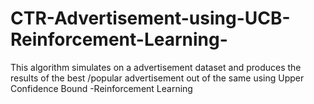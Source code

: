 # CTR-Advertisement-using-UCB-Reinforcement-Learning-
This algorithm  simulates on a advertisement dataset and produces the results of the best /popular advertisement out of the same using Upper Confidence Bound -Reinforcement Learning
